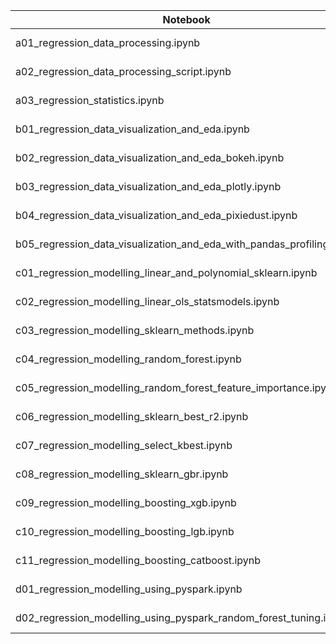 
|  Notebook | Links  |  Description |  Author |
|---|---|---|---|
| a01_regression_data_processing.ipynb  | [notebook](https://github.com/bhishanpdl/Project_House_Price_Prediction/blob/master/notebooks/a01_regression_data_processing.ipynb), [nbviewer](https://nbviewer.jupyter.org/github/bhishanpdl/Project_House_Price_Prediction/blob/master/notebooks/a01_regression_data_processing.ipynb)  |   | [Bhishan Poudel](https://bhishanpdl.github.io/)  |
| a02_regression_data_processing_script.ipynb  | [notebook](https://github.com/bhishanpdl/Project_House_Price_Prediction/blob/master/notebooks/a02_regression_data_processing_script.ipynb), [nbviewer](https://nbviewer.jupyter.org/github/bhishanpdl/Project_House_Price_Prediction/blob/master/notebooks/a02_regression_data_processing_script.ipynb)  |   | [Bhishan Poudel](https://bhishanpdl.github.io/)  |
| a03_regression_statistics.ipynb  | [notebook](https://github.com/bhishanpdl/Project_House_Price_Prediction/blob/master/notebooks/a03_regression_statistics.ipynb), [nbviewer](https://nbviewer.jupyter.org/github/bhishanpdl/Project_House_Price_Prediction/blob/master/notebooks/a03_regression_statistics.ipynb)  |   | [Bhishan Poudel](https://bhishanpdl.github.io/)  |
| b01_regression_data_visualization_and_eda.ipynb  | [notebook](https://github.com/bhishanpdl/Project_House_Price_Prediction/blob/master/notebooks/b01_regression_data_visualization_and_eda.ipynb), [nbviewer](https://nbviewer.jupyter.org/github/bhishanpdl/Project_House_Price_Prediction/blob/master/notebooks/b01_regression_data_visualization_and_eda.ipynb)  |   | [Bhishan Poudel](https://bhishanpdl.github.io/)  |
| b02_regression_data_visualization_and_eda_bokeh.ipynb  | [notebook](https://github.com/bhishanpdl/Project_House_Price_Prediction/blob/master/notebooks/b02_regression_data_visualization_and_eda_bokeh.ipynb), [nbviewer](https://nbviewer.jupyter.org/github/bhishanpdl/Project_House_Price_Prediction/blob/master/notebooks/b02_regression_data_visualization_and_eda_bokeh.ipynb)  |   | [Bhishan Poudel](https://bhishanpdl.github.io/)  |
| b03_regression_data_visualization_and_eda_plotly.ipynb  | [notebook](https://github.com/bhishanpdl/Project_House_Price_Prediction/blob/master/notebooks/b03_regression_data_visualization_and_eda_plotly.ipynb), [nbviewer](https://nbviewer.jupyter.org/github/bhishanpdl/Project_House_Price_Prediction/blob/master/notebooks/b03_regression_data_visualization_and_eda_plotly.ipynb)  |   | [Bhishan Poudel](https://bhishanpdl.github.io/)  |
| b04_regression_data_visualization_and_eda_pixiedust.ipynb  | [notebook](https://github.com/bhishanpdl/Project_House_Price_Prediction/blob/master/notebooks/b04_regression_data_visualization_and_eda_pixiedust.ipynb), [nbviewer](https://nbviewer.jupyter.org/github/bhishanpdl/Project_House_Price_Prediction/blob/master/notebooks/b04_regression_data_visualization_and_eda_pixiedust.ipynb)  |   | [Bhishan Poudel](https://bhishanpdl.github.io/)  |
| b05_regression_data_visualization_and_eda_with_pandas_profiling.ipynb  | [notebook](https://github.com/bhishanpdl/Project_House_Price_Prediction/blob/master/notebooks/b05_regression_data_visualization_and_eda_with_pandas_profiling.ipynb), [nbviewer](https://nbviewer.jupyter.org/github/bhishanpdl/Project_House_Price_Prediction/blob/master/notebooks/b05_regression_data_visualization_and_eda_with_pandas_profiling.ipynb)  |   | [Bhishan Poudel](https://bhishanpdl.github.io/)  |
| c01_regression_modelling_linear_and_polynomial_sklearn.ipynb  | [notebook](https://github.com/bhishanpdl/Project_House_Price_Prediction/blob/master/notebooks/c01_regression_modelling_linear_and_polynomial_sklearn.ipynb), [nbviewer](https://nbviewer.jupyter.org/github/bhishanpdl/Project_House_Price_Prediction/blob/master/notebooks/c01_regression_modelling_linear_and_polynomial_sklearn.ipynb)  |   | [Bhishan Poudel](https://bhishanpdl.github.io/)  |
| c02_regression_modelling_linear_ols_statsmodels.ipynb  | [notebook](https://github.com/bhishanpdl/Project_House_Price_Prediction/blob/master/notebooks/c02_regression_modelling_linear_ols_statsmodels.ipynb), [nbviewer](https://nbviewer.jupyter.org/github/bhishanpdl/Project_House_Price_Prediction/blob/master/notebooks/c02_regression_modelling_linear_ols_statsmodels.ipynb)  |   | [Bhishan Poudel](https://bhishanpdl.github.io/)  |
| c03_regression_modelling_sklearn_methods.ipynb  | [notebook](https://github.com/bhishanpdl/Project_House_Price_Prediction/blob/master/notebooks/c03_regression_modelling_sklearn_methods.ipynb), [nbviewer](https://nbviewer.jupyter.org/github/bhishanpdl/Project_House_Price_Prediction/blob/master/notebooks/c03_regression_modelling_sklearn_methods.ipynb)  |   | [Bhishan Poudel](https://bhishanpdl.github.io/)  |
| c04_regression_modelling_random_forest.ipynb  | [notebook](https://github.com/bhishanpdl/Project_House_Price_Prediction/blob/master/notebooks/c04_regression_modelling_random_forest.ipynb), [nbviewer](https://nbviewer.jupyter.org/github/bhishanpdl/Project_House_Price_Prediction/blob/master/notebooks/c04_regression_modelling_random_forest.ipynb)  |   | [Bhishan Poudel](https://bhishanpdl.github.io/)  |
| c05_regression_modelling_random_forest_feature_importance.ipynb  | [notebook](https://github.com/bhishanpdl/Project_House_Price_Prediction/blob/master/notebooks/c05_regression_modelling_random_forest_feature_importance.ipynb), [nbviewer](https://nbviewer.jupyter.org/github/bhishanpdl/Project_House_Price_Prediction/blob/master/notebooks/c05_regression_modelling_random_forest_feature_importance.ipynb)  |   | [Bhishan Poudel](https://bhishanpdl.github.io/)  |
| c06_regression_modelling_sklearn_best_r2.ipynb  | [notebook](https://github.com/bhishanpdl/Project_House_Price_Prediction/blob/master/notebooks/c06_regression_modelling_sklearn_best_r2.ipynb), [nbviewer](https://nbviewer.jupyter.org/github/bhishanpdl/Project_House_Price_Prediction/blob/master/notebooks/c06_regression_modelling_sklearn_best_r2.ipynb)  |   | [Bhishan Poudel](https://bhishanpdl.github.io/)  |
| c07_regression_modelling_select_kbest.ipynb  | [notebook](https://github.com/bhishanpdl/Project_House_Price_Prediction/blob/master/notebooks/c07_regression_modelling_select_kbest.ipynb), [nbviewer](https://nbviewer.jupyter.org/github/bhishanpdl/Project_House_Price_Prediction/blob/master/notebooks/c07_regression_modelling_select_kbest.ipynb)  |   | [Bhishan Poudel](https://bhishanpdl.github.io/)  |
| c08_regression_modelling_sklearn_gbr.ipynb  | [notebook](https://github.com/bhishanpdl/Project_House_Price_Prediction/blob/master/notebooks/c08_regression_modelling_sklearn_gbr.ipynb), [nbviewer](https://nbviewer.jupyter.org/github/bhishanpdl/Project_House_Price_Prediction/blob/master/notebooks/c08_regression_modelling_sklearn_gbr.ipynb)  |   | [Bhishan Poudel](https://bhishanpdl.github.io/)  |
| c09_regression_modelling_boosting_xgb.ipynb  | [notebook](https://github.com/bhishanpdl/Project_House_Price_Prediction/blob/master/notebooks/c09_regression_modelling_boosting_xgb.ipynb), [nbviewer](https://nbviewer.jupyter.org/github/bhishanpdl/Project_House_Price_Prediction/blob/master/notebooks/c09_regression_modelling_boosting_xgb.ipynb)  |   | [Bhishan Poudel](https://bhishanpdl.github.io/)  |
| c10_regression_modelling_boosting_lgb.ipynb  | [notebook](https://github.com/bhishanpdl/Project_House_Price_Prediction/blob/master/notebooks/c10_regression_modelling_boosting_lgb.ipynb), [nbviewer](https://nbviewer.jupyter.org/github/bhishanpdl/Project_House_Price_Prediction/blob/master/notebooks/c10_regression_modelling_boosting_lgb.ipynb)  |   | [Bhishan Poudel](https://bhishanpdl.github.io/)  |
| c11_regression_modelling_boosting_catboost.ipynb  | [notebook](https://github.com/bhishanpdl/Project_House_Price_Prediction/blob/master/notebooks/c10_regression_modelling_boosting_catboost.ipynb), [nbviewer](https://nbviewer.jupyter.org/github/bhishanpdl/Project_House_Price_Prediction/blob/master/notebooks/c10_regression_modelling_boosting_lgb.ipynb)  |   | [Bhishan Poudel](https://bhishanpdl.github.io/)  |
| d01_regression_modelling_using_pyspark.ipynb  | [notebook](https://github.com/bhishanpdl/Project_House_Price_Prediction/blob/master/notebooks/d01_regression_modelling_using_pyspark.ipynb), [nbviewer](https://nbviewer.jupyter.org/github/bhishanpdl/Project_House_Price_Prediction/blob/master/notebooks/d01_regression_modelling_using_pyspark.ipynb)  |   | [Bhishan Poudel](https://bhishanpdl.github.io/)  |
| d02_regression_modelling_using_pyspark_random_forest_tuning.ipynb  | [notebook](https://github.com/bhishanpdl/Project_House_Price_Prediction/blob/master/notebooks/d02_regression_modelling_using_pyspark_random_forest_tuning.ipynb), [nbviewer](https://nbviewer.jupyter.org/github/bhishanpdl/Project_House_Price_Prediction/blob/master/notebooks/d02_regression_modelling_using_pyspark_random_forest_tuning.ipynb)  |   | [Bhishan Poudel](https://bhishanpdl.github.io/)  |
